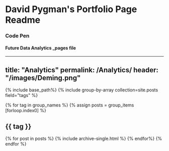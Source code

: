 # David Pygman's Portfolio Page Readme

### Code Pen

#### Future Data Analytics _pages file

---
title: "Analytics"
permalink: /Analytics/
header: "/images/Deming.png"
---

{% include base_path%}
{% include group-by-array collection=site.posts field="tags" %}

{% for tag in group_names %}
  {% assign posts = group_items [forloop.index0] %}
  <h2 id="{{ tag | slugify }}" class="archive_subtitle">{{ tag }}</h2>
  {% for post in posts %}
    {% include archive-single.html %}
  {% endfor%}
{% endfor %}
